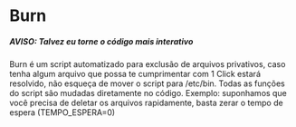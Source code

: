 # Burn

##### AVISO: Talvez eu torne o código mais interativo

Burn é um script automatizado para exclusão de arquivos privativos, caso tenha algum arquivo que possa te cumprimentar com 1 Click estará resolvido, não esqueça de mover o script para /etc/bin. Todas as funções do script são mudadas diretamente no código. Exemplo: suponhamos que você precisa de deletar os arquivos rapidamente, basta zerar o tempo de espera (TEMPO_ESPERA=0)


